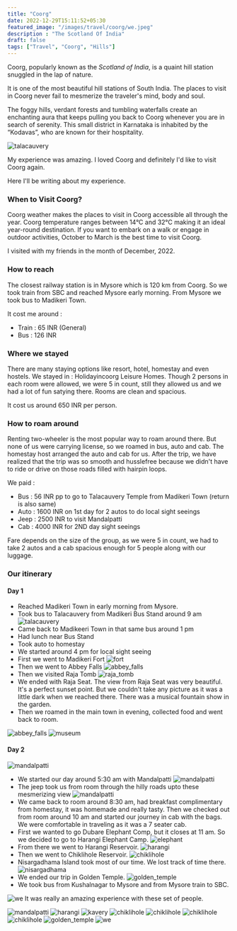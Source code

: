 ```yaml
---
title: "Coorg"
date: 2022-12-29T15:11:52+05:30
featured_image: "/images/travel/coorg/we.jpeg"
description : "The Scotland Of India"
draft: false
tags: ["Travel", "Coorg", "Hills"]
---
```


Coorg, popularly known as the *Scotland of India*, is a quaint hill station snuggled in the lap of nature.

It is one of the most beautiful hill stations of South India. The places to visit in Coorg never fail to mesmerize the traveler's mind, body and soul. 

The foggy hills, verdant forests and tumbling waterfalls create an enchanting aura that keeps pulling you back to Coorg whenever you are in search of serenity. This small district in Karnataka is inhabited by the “Kodavas”, who are known for their hospitality.

![talacauvery](/images/travel/coorg/talakauvery.jpeg)

My experience was amazing. I loved Coorg and definitely I'd like to visit Coorg again.

Here I'll be writing about my experience.


### When to Visit Coorg?

Coorg weather makes the places to visit in Coorg accessible all through the year. Coorg temperature ranges between 14°C and 32°C making it an ideal year-round destination. If you want to embark on a walk or engage in outdoor activities, October to March is the best time to visit Coorg.

I visited with my friends in the month of December, 2022.


### How to reach

The closest railway station is in Mysore which is 120 km from Coorg. So we took train from SBC and reached Mysore early morning. From Mysore we took bus to Madikeri Town.

It cost me around :
  - Train : 65 INR (General)
  - Bus : 126 INR


### Where we stayed

There are many staying options like resort, hotel, homestay and even hostels.
We stayed in : Holidayincoorg Leisure Homes.
Though 2 persons in each room were allowed, we were 5 in count, still they allowed us and we had a lot of fun satying there. Rooms are clean and spacious.

It cost us around 650 INR per person.


### How to roam around

Renting two-wheeler is the most popular way to roam around there. But none of us were carrying license, so we roamed in bus, auto and cab. The homestay host arranged the auto and cab for us. After the trip, we have realized that the trip was so smooth and husslefree because we didn't have to ride or drive on those roads filled with hairpin loops.

We paid :
  - Bus : 56 INR pp to go to Talacauvery Temple from Madikeri Town (return is also same)
  - Auto : 1600 INR on 1st day for 2 autos to do local sight seeings
  - Jeep : 2500 INR to visit Mandalpatti
  - Cab : 4000 INR for 2ND day sight seeings

Fare depends on the size of the group, as we were 5 in count, we had to take 2 autos and a cab spacious enough for 5 people along with our luggage.


### Our itinerary

#### Day 1

  - Reached Madikeri Town in early morning from Mysore.
  - Took bus to Talacauvery from Madikeri Bus Stand around 9 am
    ![talacauvery](/images/travel/coorg/talakauvery_view.jpeg)
  - Came back to Madikeeri Town in that same bus around 1 pm
  - Had lunch near Bus Stand
  - Took auto to homestay
  - We started around 4 pm for local sight seeing
  - First we went to Madikeri Fort
    ![fort](/images/travel/coorg/fort.jpeg)
  - Then we went to Abbey Falls
    ![abbey_falls](/images/travel/coorg/abbey_falls.jpeg)
  - Then we visited Raja Tomb
    ![raja_tomb](/images/travel/coorg/raja_tomb.jpeg)
  - We ended with Raja Seat. The view from Raja Seat was very beautiful. It's a perfect sunset point. But we couldn't take any picture as it was a little dark when we reached there. There was a musical fountain show in the garden.
  - Then we roamed in the main town in evening, collected food and went back to room.

  ![abbey_falls](/images/travel/coorg/in_abbey_falls.jpeg)
  ![museum](/images/travel/coorg/museum.jpeg)


#### Day 2

  ![mandalpatti](/images/travel/coorg/jeep.jpeg)
  - We started our day around 5:30 am with Mandalpatti
    ![mandalpatti](/images/travel/coorg/mandalpatti_view.jpeg)
  - The jeep took us from room through the hilly roads upto these mesmerizing view
    ![mandalpatti](/images/travel/coorg/mandalpatti_valley.jpeg)
  - We came back to room around 8:30 am, had breakfast complimentary from homestay, it was homemade and really tasty. Then we checked out from room around 10 am and started our journey in cab with the bags. We were comfortable in traveling as it was a 7 seater cab.
  - First we wanted to go Dubare Elephant Comp, but it closes at 11 am. So we decided to go to Harangi Elephant Camp.
    ![elephant](/images/travel/coorg/elephant.jpeg)
  - From there we went to Harangi Reservoir.
    ![harangi](/images/travel/coorg/harangi_reservoir.jpeg)
  - Then we went to Chiklihole Reservoir.
    ![chiklihole](/images/travel/coorg/chiklihole_reservoir.jpeg)
  - Nisargadhama Island took most of our time. We lost track of time there.
    ![nisargadhama](/images/travel/coorg/in_kavery_river.jpeg)
  - We ended our trip in Golden Temple.
    ![golden_temple](/images/travel/coorg/golden_temple.jpeg)
  - We took bus from Kushalnagar to Mysore and from Mysore train to SBC.


![we](/images/travel/coorg/we_in_chiklihole.jpeg)
It was really an amazing experience with these set of people.

  ![mandalpatti](/images/travel/coorg/in_mandalpatti.jpeg)
  ![harangi](/images/travel/coorg/harangi_garden.jpeg)
  ![kavery](/images/travel/coorg/kavery.jpeg)
  ![chiklihole](/images/travel/coorg/chiklihole_lake_view_1.jpeg)
  ![chiklihole](/images/travel/coorg/chiklihole_lake.jpeg)
  ![chiklihole](/images/travel/coorg/chiklihole_lake_view.jpeg)
  ![chiklihole](/images/travel/coorg/chiklihole_valley.jpeg)
  ![golden_temple](/images/travel/coorg/in_golden_temple.jpeg)
  ![we](/images/travel/coorg/sampriti_barnali.jpeg)

